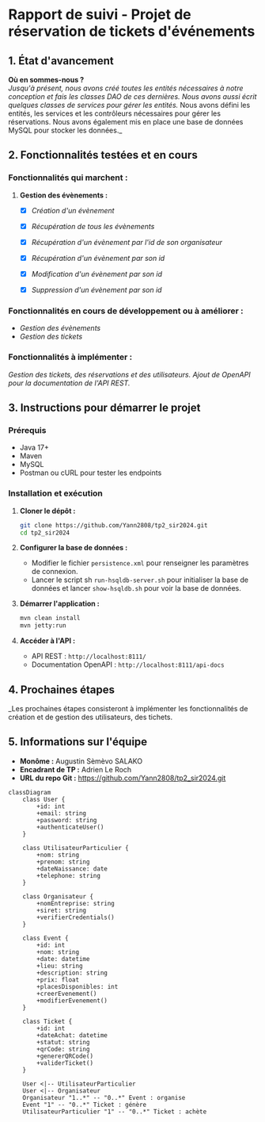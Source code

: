 # Rapport de suivi - Projet de réservation de tickets d'événements

## 1. État d'avancement

**Où en sommes-nous ?**  
_Jusqu'à présent, nous avons créé toutes les entités nécessaires 
à notre conception et fais les classes DAO de ces dernières.
Nous avons aussi écrit quelques classes de services pour gérer les entités._
Nous avons défini les entités, les services et les contrôleurs 
nécessaires pour gérer les réservations. 
Nous avons également mis en place une base de données MySQL pour stocker les données._

## 2. Fonctionnalités testées et en cours

### Fonctionnalités qui marchent :
1. **Gestion des évènements :**
   - [X] _Création d'un évènement_
   - [X] _Récupération de tous les évènements_
   - [X] _Récupération d'un évènement par l'id de son organisateur_
   - [X] _Récupération d'un évènement par son id_
   - [X] _Modification d'un évènement par son id_
   - [X] _Suppression d'un évènement par son id_


### Fonctionnalités en cours de développement ou à améliorer :
-  _Gestion des évènements_
-  _Gestion des tickets_
### Fonctionnalités à implémenter :
   _Gestion des tickets, des réservations et des utilisateurs._
   _Ajout de OpenAPI pour la documentation de l'API REST._

## 3. Instructions pour démarrer le projet

### Prérequis
- Java 17+
- Maven
- MySQL
- Postman ou cURL pour tester les endpoints

### Installation et exécution
1. **Cloner le dépôt :**
   ```sh
   git clone https://github.com/Yann2808/tp2_sir2024.git
   cd tp2_sir2024
   ```
2. **Configurer la base de données :**
    - Modifier le fichier `persistence.xml` pour renseigner les paramètres de connexion.
    - Lancer le script sh `run-hsqldb-server.sh` pour initialiser la base de données et lancer `show-hsqldb.sh` pour voir la base de données.

3. **Démarrer l'application :**
   ```sh
   mvn clean install
   mvn jetty:run
   ```
4. **Accéder à l'API :**
    - API REST : `http://localhost:8111/`
    - Documentation OpenAPI : `http://localhost:8111/api-docs`

## 4. Prochaines étapes
_Les prochaines étapes consisteront à implémenter les fonctionnalités de création et de gestion des utilisateurs, des tichets.
## 5. Informations sur l'équipe
- **Monôme :** Augustin Sèmèvo SALAKO
- **Encadrant de TP :** Adrien Le Roch
- **URL du repo Git :** https://github.com/Yann2808/tp2_sir2024.git

```mermaid
classDiagram
    class User {
        +id: int
        +email: string
        +password: string
        +authenticateUser()
    }

    class UtilisateurParticulier {
        +nom: string
        +prenom: string
        +dateNaissance: date
        +telephone: string
    }

    class Organisateur {
        +nomEntreprise: string
        +siret: string
        +verifierCredentials()
    }

    class Event {
        +id: int
        +nom: string
        +date: datetime
        +lieu: string
        +description: string
        +prix: float
        +placesDisponibles: int
        +creerEvenement()
        +modifierEvenement()
    }

    class Ticket {
        +id: int
        +dateAchat: datetime
        +statut: string
        +qrCode: string
        +genererQRCode()
        +validerTicket()
    }

    User <|-- UtilisateurParticulier
    User <|-- Organisateur
    Organisateur "1..*" -- "0..*" Event : organise
    Event "1" -- "0..*" Ticket : génère
    UtilisateurParticulier "1" -- "0..*" Ticket : achète
```